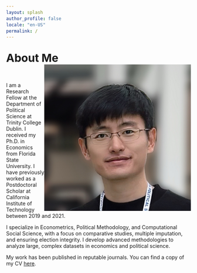 ```yaml
---
layout: splash 
author_profile: false
locale: "en-US"
permalink: /
---
```



<br>
<span style="font-size: 30px; font-weight: bold;">About Me</span>
<br>

<img src="assets/images/avatar.JPG" width="400px" class='center' align="right" /> 
<br>
<br>

I am a Research Fellow at the Department of Political Science at Trinity College Dublin. I received my Ph.D. in Economics from Florida State University. I have previously worked as a Postdoctoral Scholar at California Institute of Technology between 2019 and 2021.

I specialize in Econometrics, Political Methodology, and Computational Social Science, with a focus on comparative studies, multiple imputation, and ensuring election integrity. I develop advanced methodologies to analyze large, complex datasets in economics and political science.

My work has been published in reputable journals. You can find a copy of my CV [here](/assets/files/cv.pdf).